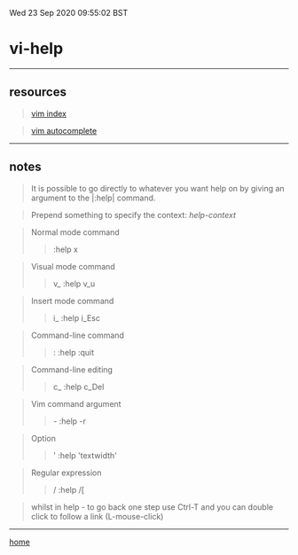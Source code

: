 Wed 23 Sep 2020 09:55:02 BST

# vi-help

___

## resources

> [vim index](vi-index.md)

> [vim autocomplete](vi-autocomplete.md)

___

## notes

> It is possible to go directly to whatever you want help on by giving an argument to the |:help| command.
		   
> Prepend something to specify the context:  *help-context*

> Normal mode command	 	
>> :help x

> Visual mode command	
>> v_	:help v_u

> Insert mode command	  
>> i_  :help i_Esc

> Command-line command	  
>> : :help :quit

> Command-line editing	  
>> c_	   :help c_Del

> Vim command argument	  
>> \-	   :help -r

> Option		  
>> '	   :help 'textwidth'

> Regular expression	  
>> /	   :help /\[

> whilst in help - to go back one step use Ctrl-T and you can double click to follow a link (L-mouse-click)
___

[home](./home.md)

